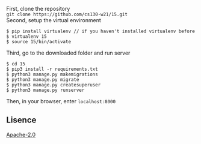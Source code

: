 First, clone the repository  
  `git clone https://github.com/cs130-w21/15.git`  
Second, setup the virtual environment
 ```
 $ pip install virtualenv // if you haven't installed virtualenv before
 $ virtualenv 15 
 $ source 15/bin/activate
 ```
Third, go to the downloaded folder and run server
 ```
 $ cd 15 
 $ pip3 install -r requirements.txt
 $ python3 manage.py makemigrations
 $ python3 manage.py migrate
 $ python3 manage.py createsuperuser  
 $ python3 manage.py runserver 
 ```
Then, in your browser, enter `localhost:8000`  

 ## Lisence
[Apache-2.0](https://github.com/cs130-w21/15/blob/master/LICENSE)

 

